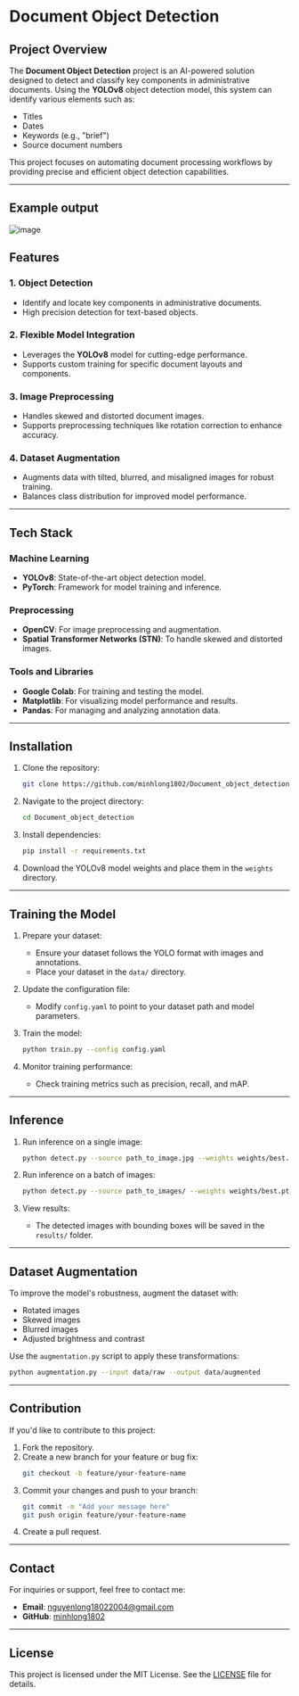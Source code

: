 # Document Object Detection

## Project Overview

The **Document Object Detection** project is an AI-powered solution designed to detect and classify key components in administrative documents. Using the **YOLOv8** object detection model, this system can identify various elements such as:
- Titles
- Dates
- Keywords (e.g., "brief")
- Source document numbers

This project focuses on automating document processing workflows by providing precise and efficient object detection capabilities.

---
## Example output

![image](https://github.com/user-attachments/assets/d5f9a64d-af5c-4cc8-b801-a0e87f4dd702)


## Features

### 1. Object Detection
- Identify and locate key components in administrative documents.
- High precision detection for text-based objects.

### 2. Flexible Model Integration
- Leverages the **YOLOv8** model for cutting-edge performance.
- Supports custom training for specific document layouts and components.

### 3. Image Preprocessing
- Handles skewed and distorted document images.
- Supports preprocessing techniques like rotation correction to enhance accuracy.

### 4. Dataset Augmentation
- Augments data with tilted, blurred, and misaligned images for robust training.
- Balances class distribution for improved model performance.

---

## Tech Stack

### Machine Learning
- **YOLOv8**: State-of-the-art object detection model.
- **PyTorch**: Framework for model training and inference.

### Preprocessing
- **OpenCV**: For image preprocessing and augmentation.
- **Spatial Transformer Networks (STN)**: To handle skewed and distorted images.

### Tools and Libraries
- **Google Colab**: For training and testing the model.
- **Matplotlib**: For visualizing model performance and results.
- **Pandas**: For managing and analyzing annotation data.

---

## Installation

1. Clone the repository:
   ```bash
   git clone https://github.com/minhlong1802/Document_object_detection.git
   ```

2. Navigate to the project directory:
   ```bash
   cd Document_object_detection
   ```

3. Install dependencies:
   ```bash
   pip install -r requirements.txt
   ```

4. Download the YOLOv8 model weights and place them in the `weights` directory.

---

## Training the Model

1. Prepare your dataset:
   - Ensure your dataset follows the YOLO format with images and annotations.
   - Place your dataset in the `data/` directory.

2. Update the configuration file:
   - Modify `config.yaml` to point to your dataset path and model parameters.

3. Train the model:
   ```bash
   python train.py --config config.yaml
   ```

4. Monitor training performance:
   - Check training metrics such as precision, recall, and mAP.

---

## Inference

1. Run inference on a single image:
   ```bash
   python detect.py --source path_to_image.jpg --weights weights/best.pt
   ```

2. Run inference on a batch of images:
   ```bash
   python detect.py --source path_to_images/ --weights weights/best.pt
   ```

3. View results:
   - The detected images with bounding boxes will be saved in the `results/` folder.

---

## Dataset Augmentation

To improve the model's robustness, augment the dataset with:
- Rotated images
- Skewed images
- Blurred images
- Adjusted brightness and contrast

Use the `augmentation.py` script to apply these transformations:
```bash
python augmentation.py --input data/raw --output data/augmented
```

---

## Contribution

If you'd like to contribute to this project:
1. Fork the repository.
2. Create a new branch for your feature or bug fix:
   ```bash
   git checkout -b feature/your-feature-name
   ```
3. Commit your changes and push to your branch:
   ```bash
   git commit -m "Add your message here"
   git push origin feature/your-feature-name
   ```
4. Create a pull request.

---

## Contact

For inquiries or support, feel free to contact me:
- **Email**: nguyenlong18022004@gmail.com
- **GitHub**: [minhlong1802](https://github.com/minhlong1802)

---

## License

This project is licensed under the MIT License. See the [LICENSE](LICENSE) file for details.
